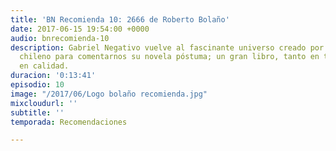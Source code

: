 ```yaml
---
title: 'BN Recomienda 10: 2666 de Roberto Bolaño'
date: 2017-06-15 19:54:00 +0000
audio: bnrecomienda-10
description: Gabriel Negativo vuelve al fascinante universo creado por este gran escritor
  chileno para comentarnos su novela póstuma; un gran libro, tanto en tamaño como
  en calidad.
duracion: '0:13:41'
episodio: 10
image: "/2017/06/Logo bolaño recomienda.jpg"
mixcloudurl: ''
subtitle: ''
temporada: Recomendaciones

---
```

